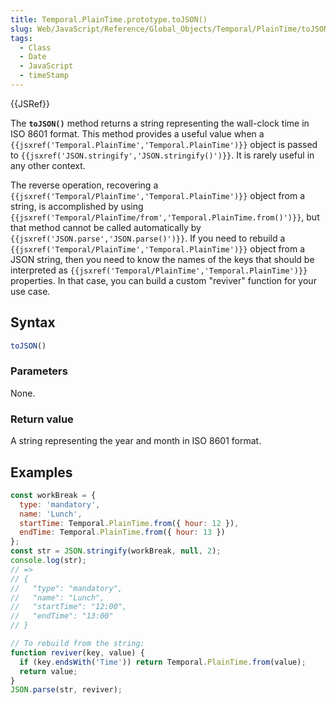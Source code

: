 ```yaml
---
title: Temporal.PlainTime.prototype.toJSON()
slug: Web/JavaScript/Reference/Global_Objects/Temporal/PlainTime/toJSON
tags:
  - Class
  - Date
  - JavaScript
  - timeStamp
---
```

{{JSRef}}

<p class="summary"><span class="seoSummary">The <strong><code>toJSON()</code></strong> method returns a string representing the wall-clock time in ISO 8601 format.</span> This method provides a useful value when a <code>{{jsxref('Temporal.PlainTime','Temporal.PlainTime')}}</code> object is passed to <code>{{jsxref('JSON.stringify','JSON.stringify()')}}</code>. It is rarely useful in any other context.</p>

The reverse operation, recovering a
`{{jsxref('Temporal/PlainTime','Temporal.PlainTime')}}`
object from a string, is accomplished by using
`{{jsxref('Temporal/PlainTime/from','Temporal.PlainTime.from()')}}`,
but that method cannot be called automatically by
`{{jsxref('JSON.parse','JSON.parse()')}}`. If you need to rebuild a
`{{jsxref('Temporal/PlainTime','Temporal.PlainTime')}}`
object from a JSON string, then you need to know the names of the keys that
should be interpreted as
`{{jsxref('Temporal/PlainTime','Temporal.PlainTime')}}`
properties. In that case, you can build a custom "reviver" function for your use
case.

## Syntax

```js
toJSON()
```

### Parameters

None.

### Return value

A string representing the year and month in ISO 8601 format.

## Examples

```js
const workBreak = {
  type: 'mandatory',
  name: 'Lunch',
  startTime: Temporal.PlainTime.from({ hour: 12 }),
  endTime: Temporal.PlainTime.from({ hour: 13 })
};
const str = JSON.stringify(workBreak, null, 2);
console.log(str);
// =>
// {
//   "type": "mandatory",
//   "name": "Lunch",
//   "startTime": "12:00",
//   "endTime": "13:00"
// }

// To rebuild from the string:
function reviver(key, value) {
  if (key.endsWith('Time')) return Temporal.PlainTime.from(value);
  return value;
}
JSON.parse(str, reviver);
```
